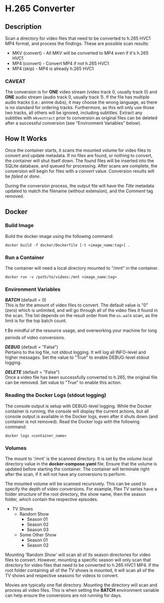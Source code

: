 # H.265 Converter

## Description
Scan a directory for video files that need to be converted to h.265 HVC1 MP4 format, and process the findings. These are possible scan results:

* MKV (convert) - All MKV will be converted to MP4 even if it's h.265 HVC1
* MP4 (convert) - Convert MP4 if not h.265 HVC1
* MP4 (skip) - MP4 is already h.265 HVC1

### CAVEAT
The conversion is for **ONE** video stream (video track 0, usually track 0) and **ONE** audio stream (audio track 0, usually track 1). If the file has multiple audio tracks (i.e.: anime dubs), it may choose the wrong language, as there is no standard for ordering tracks. Furthermore, as this will only use those two tracks, all others will be ignored, including subtitles. Extract any subtitles with `mkvextract` prior to conversion as original files can be deleted after a successful conversion (see "Environment Variables" below).

## How It Works
Once the container starts, it scans the mounted volume for video files to convert and update metadata. If no files are found, or nothing to convert, the container will shut itself down. The found files will be inserted into the SQLite database, and queued for processing. After scans are complete, the conversion will begin for files with a *convert* value. Conversion results will be *failed* or *done*.  

During the conversion process, the output file will have the *Title* metadata updated to match the filename (without extension), and the *Comment* tag removed.

## Docker

### Build Image
Build the docker image using the following command:

`docker build -f docker/Dockerfile [-t <image_name:tag>] .`

### Run a Container
The container will need a local directory mounted to "/mnt" in the container.

`docker run -v /path/to/videos:/mnt <image_name:tag>`

### Environment Variables

***BATCH*** (default = 0)  
This is for the amount of video files to convert. The default value is "0" (zero) which is unlimited, and will go through all of the video files it found in the scan. The list depends on the result order from the `os.walk` scan, as the limit is for the top batch count.

:exclamation: Be mindful of the resource usage, and overworking your machine for long periods of video conversions.

***DEBUG***  (default = "False")  
Pertains to the log file, not stdout logging. It will log all INFO-level and higher messages. Set the value to "True" to enable DEBUG-level stdout logging. 

***DELETE*** (default = "False")  
Once a video file has been successfully converted to h.265, the original file can be removed. Set value to "True" to enable this action.

### Reading the Docker Logs (stdout logging)
The console output is setup with DEBUG-level logging. While the Docker container is running, the console will display the current actions, but all console output is available in the Docker logs, even after it shuts down (and container is not removed). Read the Docker logs with the following command:

`docker logs <container_name>`

### Volumes
The mount to '/mnt' is the scanned directory. It is set by the *volume* local directory value in the **docker-compose.yaml** file. Ensure that the volume is updated before starting the container. The container will terminate right after the scan, if it will not have any conversions to perform.

The mounted volume will be scanned recursively. This can be used to specify the depth of video conversions. For example, Plex TV series have a folder structure of the root directory, the show name, then the season folder, which contain the respective episodes.

* TV Shows
  * Random Show
    * Season 01
    * Season 02
    * Season 03
  * Some Other Show
    * Season 01
    * Season 02

Mounting 'Random Show' will scan all of its season directories for video files to convert. However, mounting a specific season will only scan that directory for video files that need to be converted to h.265 HVC1 MP4. If the root folder containing all of the TV shows is mounted, it will scan all of the TV shows and respective seasons for videos to convert.

Movies are typically one flat directory. Mounting the directory will scan and process all video files. This is when setting the **BATCH** environment variable can help ensure the conversions are not running for days.
